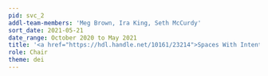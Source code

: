 ```yaml
---
pid: svc_2
addl-team-members: 'Meg Brown, Ira King, Seth McCurdy'
sort_date: 2021-05-21
date_range: October 2020 to May 2021
title: '<a href="https://hdl.handle.net/10161/23214">Spaces With Intentional Furniture Team (SWIFT)</a>'
role: Chair
theme: dei 
---
```

